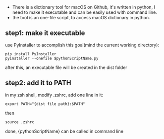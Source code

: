 * There is a dictionary tool for macOS on Github, it's written in python, I need to make it executable and can be easily used with command line.
* the tool is an one-file script, to access macOS dictionary in python.
## step1: make it executable
use PyInstaller to accomplish this goal(mind the current working directory):
```
pip install PyInstaller
pyinstaller --onefile $pythonScriptName.py
```
after this, an executable file will be created in the dist folder
## step2: add it to PATH
in my zsh shell, modify .zshrc, add one line in it:
```
export PATH="{dist file path}:$PATH"
```
then
```
source .zshrc
```
done, {pythonScriptName} can be called in command line